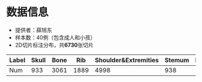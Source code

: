 # 数据信息

- 提供者：薛旭东
- 样本数：40例（包含成人和小孩）
- 2D切片标注分布，共**6730**张切片

| Label | Skull | Bone | Rib  | Shoulder&Extremities | Stemum | Pelvis | LN   |
| ----- | ----- | ---- | ---- | -------------------- | ------ | ------ | ---- |
| Num   | 933   | 3061 | 1889 | 4998                 | 938    | 1191   | 4418 |

